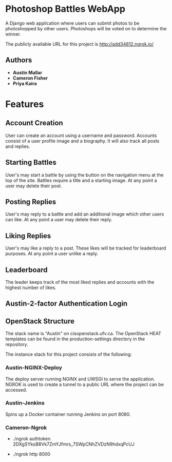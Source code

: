 # Photoshop Battles WebApp

A Django web application where users can submit photos to be photoshopped by other users. Photoshops will be voted on to determine the winner.

The publicly available URL for this project is http://add34812.ngrok.io/

## Authors

* **Austin Mallar**
* **Cameron Fisher**
* **Priya Kaira**

# Features

## Account Creation

User can create an account using a username and password. Accounts consist of a user profile image and a biography. It will also track all posts and replies.

## Starting Battles

User's may start a battle by using the button on the navigation menu at the top of the site. Battles require a title and a starting image. At any point a user may delete their post.

## Posting Replies

User's may reply to a battle and add an additional image which other users can like. At any point a user may delete their reply.

## Liking Replies

User's may like a reply to a post. These likes will be tracked for leaderboard purposes. At any point a user unlike a reply.

## Leaderboard

The leader keeps track of the most liked replies and accounts with the highest number of likes.

## Austin-2-factor Authentication Login


## OpenStack Structure

The stack name is "Austin" on cisopenstack.ufv.ca. The OpenStack HEAT templates can be found in the production-settings directory in the repository.

The instance stack for this project consists of the following:

### Austin-NGINX-Deploy

The deploy server running NGINX and UWSGI to serve the application. NGROK is used to create a tunnel to a public URL where the project can be accessed.

### Austin-Jenkins

Spins up a Docker container running Jenkins on port 8080.

### Cameron-Ngrok

* ./ngrok authtoken 2DXgSYkoB8Vk7ZmYJfmrs_7SWpCNhZVDzN9hdxqPcUJ

* ./ngrok http 8000




